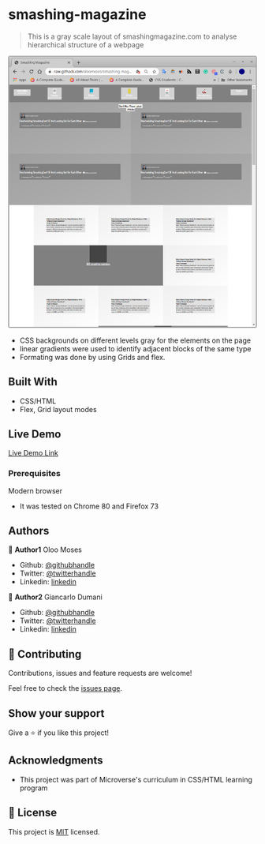 # smashing-magazine
>This is a gray scale layout of smashingmagazine.com to analyse hierarchical structure of a webpage


![screenshot](./images/screenshotsmashingmagazinelayout.png)

- CSS backgrounds on different levels gray for the elements on the page
- linear gradients were used to identify adjacent blocks of the same type
- Formating was done by using Grids and flex.



## Built With

- CSS/HTML
- Flex, Grid layout modes

## Live Demo

[Live Demo Link](https://raw.githack.com/oloomoses/smashing-magazine/development/index.html)



### Prerequisites
Modern browser
- It was tested on Chrome 80 and Firefox 73



## Authors

👤 **Author1**
Oloo Moses

- Github: [@githubhandle](https://github.com/oloomoses)
- Twitter: [@twitterhandle](https://twitter.com/olooine)
- Linkedin: [linkedin](https://www.linkedin.com/in/oloo-moses-528bb1b3/)

👤 **Author2**
Giancarlo Dumani

- Github: [@githubhandle](https://github.com/gdumani)
- Twitter: [@twitterhandle](https://twitter.com/gdumani1)
- Linkedin: [linkedin](https://www.linkedin.com/in/giancarlo-dumani-a7364a1a1/)

## 🤝 Contributing

Contributions, issues and feature requests are welcome!

Feel free to check the [issues page](issues/).

## Show your support

Give a ⭐️ if you like this project!

## Acknowledgments

- This project was part of Microverse's curriculum in CSS/HTML learning program


## 📝 License

This project is [MIT](lic.url) licensed.
